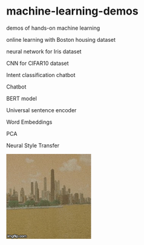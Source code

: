 # machine-learning-demos
demos of hands-on machine learning

online learning with Boston housing dataset

neural network for Iris dataset

CNN for CIFAR10 dataset

Intent classification chatbot

Chatbot

BERT model

Universal sentence encoder

Word Embeddings

PCA

Neural Style Transfer

![Alt Text](https://github.com/zetongqi/machine-learning-demos/blob/master/neural_style_transfer.gif)
